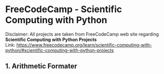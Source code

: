 # FreeCodeCamp - Scientific Computing with Python

Disclaimer: All projects are taken from FreeCodeCamp web site regarding **Scientific Computing with Python Projects**  
Link: https://www.freecodecamp.org/learn/scientific-computing-with-python/#scientific-computing-with-python-projects

## 1. Arithmetic Formater
